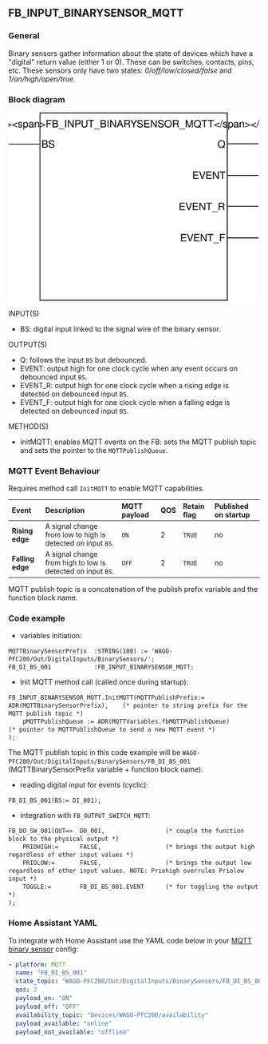 ## FB_INPUT_BINARYSENSOR_MQTT

### __General__
Binary sensors gather information about the state of devices which have a "digital" return value (either 1 or 0). These can be switches, contacts, pins, etc. These sensors only have two states: *0/off/low/closed/false* and *1/on/high/open/true*

### __Block diagram__

![FB_INPUT_BINARYSENSOR_MQTT](../_img/FB_INPUT_BINARYSENSOR_MQTT.svg)

INPUT(S)
- BS: digital input linked to the signal wire of the binary sensor.

OUTPUT(S)
- Q: follows the input `BS` but debounced.
- EVENT: output high for one clock cycle when any event occurs on debounced input `BS`.
- EVENT_R: output high for one clock cycle when a rising edge is detected on debounced input `BS`.
- EVENT_F: output high for one clock cycle when a falling edge is detected on debounced input `BS`.

METHOD(S)
- InitMQTT: enables MQTT events on the FB: sets the MQTT publish topic and sets the pointer to the `MQTTPublishQueue`.

### __MQTT Event Behaviour__
Requires method call `InitMQTT` to enable MQTT capabilities.

| Event | Description | MQTT payload | QOS | Retain flag | Published on startup |
|:-------------|:------------------|:------------------|:------------------|:--------------------------|:--------------------------|
| **Rising edge** | A signal change from low to high is detected on input `BS`. | `ON` | 2 | `TRUE` | no
| **Falling edge** | A signal change from high to low is detected on input `BS`. | `OFF` | 2 | `TRUE` | no

MQTT publish topic is a concatenation of the publish prefix variable and the function block name. 

### __Code example__

- variables initiation:
```
MQTTBinarySensorPrefix  :STRING(100) := 'WAGO-PFC200/Out/DigitalInputs/BinarySensors/';
FB_DI_BS_001            :FB_INPUT_BINARYSENSOR_MQTT;
```

- Init MQTT method call (called once during startup):
```
FB_INPUT_BINARYSENSOR_MQTT.InitMQTT(MQTTPublishPrefix:= ADR(MQTTBinarySensorPrefix),    (* pointer to string prefix for the MQTT publish topic *)
    pMQTTPublishQueue := ADR(MQTTVariables.fbMQTTPublishQueue)                          (* pointer to MQTTPublishQueue to send a new MQTT event *)
);
```
The MQTT publish topic in this code example will be `WAGO-PFC200/Out/DigitalInputs/BinarySensors/FB_DI_BS_001` (MQTTBinarySensorPrefix variable + function block name).


- reading digital input for events (cyclic):
```
FB_DI_BS_001(BS:= DI_001);
```

- integration with `FB_OUTPUT_SWITCH_MQTT`:
```
FB_DO_SW_001(OUT=>  DO_001,                 (* couple the function block to the physical output *)
    PRIOHIGH:=      FALSE,                  (* brings the output high regardless of other input values *)
    PRIOLOW:=       FALSE,                  (* brings the output low regardless of other input values. NOTE: Priohigh overrules Priolow input *)
    TOGGLE:=        FB_DI_BS_001.EVENT      (* for toggling the output *)	
);
```

### __Home Assistant YAML__
To integrate with Home Assistant use the YAML code below in your [MQTT binary sensor](https://www.home-assistant.io/components/binary_sensor.mqtt/) config:

```YAML
- platform: MQTT
  name: "FB_DI_BS_001"
  state_topic: "WAGO-PFC200/Out/DigitalInputs/BinarySensors/FB_DI_BS_001"
  qos: 2  
  payload_on: "ON"
  payload_off: "OFF"
  availability_topic: "Devices/WAGO-PFC200/availability"
  payload_available: "online"
  payload_not_available: "offline"
```